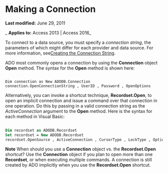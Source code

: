 
# Making a Connection

 **Last modified:** June 29, 2011

 _ **Applies to:** Access 2013 | Access 2016_

To connect to a data source, you must specify a  _connection string_, the parameters of which might differ for each provider and data source. For more information, see[Creating the Connection String](0d34b1c6-bf2e-1299-9778-573ccd2da1c7.md).

ADO most commonly opens a connection by using the  **Connection** object **Open** method. The syntax for the **Open** method is shown here:



```
 
Dim connection as New ADODB.Connection 
connection.OpenConnectionString , UserID , Password , OpenOptions
```

Alternatively, you can invoke a shortcut technique,  **Recordset.Open**, to open an implicit connection and issue a command over that connection in one operation. Do this by passing in a valid connection string as the _ActiveConnection_ argument to the **Open** method. Here is the syntax for each method in Visual Basic:



```vb
 
Dim recordset as ADODB.Recordset 
Set recordset = New ADODB.Recordset 
recordset.OpenSource , ActiveConnection , CursorType , LockType , Options
```


 **Note**  When should you use a  **Connection** object vs. the **Recordset.Open** shortcut? Use the **Connection** object if you plan to open more than one **Recordset**, or when executing multiple commands. A connection is still created by ADO implicitly when you use the **Recordset.Open** shortcut.

